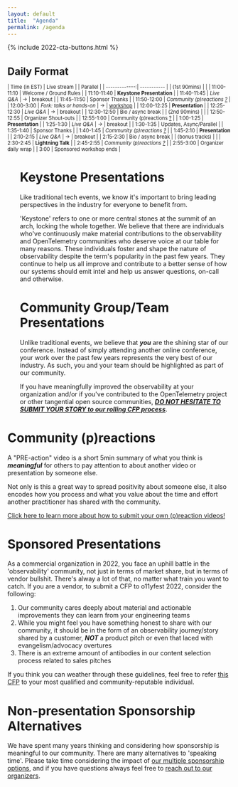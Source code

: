 ```yaml
---
layout: default
title:  "Agenda"
permalink: /agenda
---
```


{% include 2022-cta-buttons.html %}

<div class="flexbox">

<div style="font-size:0.8em;align-self:flex-start;" markdown=1>

<style type="text/css">
.session-bumper { color: gray; }
.session-mc { color: lightblue; }
.session-sponsor { color: #CBC3E3; }
.session-speaker { color: lightgreen; }
.session-you { color: green; }
</style>
<script type="text/javascript">
window.onloadqueue=(window.onloadqueue||[]).concat([function () {
  $('td:empty').parent().addClass('session-bumper');
  $('td:contains("(1st ")').parent().addClass('session-bumper');
  $('td:contains("(2nd ")').parent().addClass('session-bumper');
  $('td:contains("(bonus ")').parent().addClass('session-bumper');
  $('td:contains("Bio / ")').parent().addClass('session-bumper');

  $('td:contains("Welcome / Ground Rules")').parent().addClass('session-mc');
  $('td:contains("Organizer")').parent().addClass('session-mc');
  $('td:contains("Updates")').parent().addClass('session-mc');

  $('td:contains("Presentation")').parent().addClass('session-speaker');
  $('td:contains("Lightning")').parent().addClass('session-speaker');

  $('td:contains("Live Q&A")').parent().addClass('session-you');
  $('td:contains("Community")').parent().addClass('session-you');

  $('td:contains("Sponsor")').parent().addClass('session-sponsor');
  $('td:contains("workshop")').parent().addClass('session-sponsor');
}]);
</script>


# Daily Format

|  Time (in EST) |  Live stream  | |  Parallel  |
|  -------------:|  -----------  |
|  (1st 90mins)  | |
|    11:00-11:10 |  Welcome / Ground Rules  |
|    11:10-11:40 |  **Keystone Presentation**  |
|    11:40-11:45 |  *Live Q&A*  | -> |  breakout  |
|    11:45-11:50 |  Sponsor Thanks  |
|    11:50-12:00 |  *Community (p)reactions [?](/2022/preaction)*  |
|     12:00-3:00 |  *Fork: talks or hands-on* |  -> |  [workshop](/workshops)  |
|    12:00-12:25 |  **Presentation**  |
|    12:25-12:30 |  *Live Q&A*  | -> |  breakout  |
|    12:30-12:50 |  Bio / async break  |
|  (2nd 90mins)  | |
|    12:50-12:55 |  Organizer Shout-outs  |
|     12:55-1:00 |  Community (p)reactions [?](/2022/preaction)  |
|      1:00-1:25 |  **Presentation**  |
|      1:25-1:30 |  *Live Q&A*  | -> |  breakout  |
|      1:30-1:35 |  Updates, Async/Parallel  |
|      1:35-1:40 |  Sponsor Thanks  |
|      1:40-1:45 |  *Community (p)reactions [?](/2022/preaction)*  |
|      1:45-2:10 |  **Presentation**  |
|      2:10-2:15 |  *Live Q&A*  | -> |  breakout  |
|      2:15-2:30 |  Bio / async break  |
| (bonus tracks) | |
|      2:30-2:45 |  **Lightning Talk**  |
|      2:45-2:55 |  *Community (p)reactions [?](/2022/preaction)*  |
|      2:55-3:00 |  Organizer daily wrap  |
|      3:00      |  Sponsored workshop ends  |

</div>

<div style="flex:1;align-self:flex-start;min-width:350px;padding-left:2em;" markdown=1>

# Keystone Presentations

Like traditional tech events, we know it's important to bring leading perspectives in the
 industry for everyone to benefit from.

'Keystone' refers to one or more central stones at the summit of an arch, locking the whole together. We believe that there are individuals who've continuously make material contributions to the observability and OpenTelemetry communities who deserve voice at our table for many reasons. These individuals foster and shape the nature of observability despite the term's popularity in the past few years. They continue to help us all improve and contribute to a better sense of how our systems should emit intel and help us answer questions, on-call and otherwise.

# Community Group/Team Presentations

Unlike traditional events, we believe that ***you*** are the shining star of our conference. Instead of simply attending another online conference, your work over the past few years represents the very best of our industry. As such, you and your team should be highlighted as part of our community.

If you have meaningfully improved the observability at your organization and/or if you've contributed to the OpenTelemetry project or other tangential open source communities, ***[DO NOT HESITATE TO SUBMIT YOUR STORY to our rolling CFP process](/cfp)***.

</div>

</div>

# Community (p)reactions

A "PRE-action" video is a short 5min summary of what you think is ***meaningful***
 for others to pay attention to about another video or presentation by someone else.

Not only is this a great way to spread positivity about someone else, it also
 encodes how you process and what you value about the time and effort another
 practitioner has shared with the community.

[Click here to learn more about how to submit your own (p)reaction videos!](/2022/preaction)

# Sponsored Presentations

As a commercial organization in 2022, you face an uphill battle in the 'observability' community, not just in terms of market share, but in terms of vendor bullshit. There's alway a lot of that, no matter what train you want to catch. If you are a vendor, to submit a CFP to o11yfest 2022, consider the following:

1. Our community cares deeply about material and actionable improvements they can learn from your engineering teams
2. While you might feel you have something honest to share with our community, it should be in the form of an observability journey/story shared by a customer, ***NOT*** a product pitch or even that laced with evangelism/advocacy overtures
3. There is an extreme amount of antibodies in our content selection process related to sales pitches

If you think you can weather through these guidelines, feel free to refer [this CFP](/cfp) to your most qualified and community-reputable individual.

# Non-presentation Sponsorship Alternatives

We have spent many years thinking and considering how sponsorship is meaningful to our community. There are many alternatives to 'speaking time'. Please take time considering the impact of [our multiple sponsorship options](/sponsor), and if you have questions always feel free to [reach out to our organizers](/contact).
